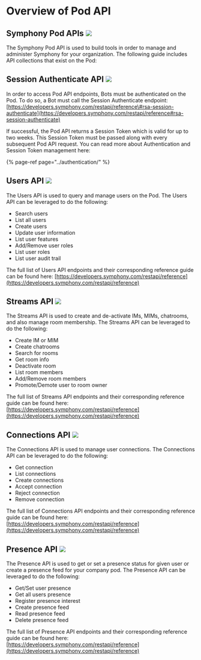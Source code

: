 # Overview of Pod API

## Symphony Pod APIs ![](../../.gitbook/assets/pod_bg.png) 

The Symphony Pod API is used to build tools in order to manage and administer Symphony for your organization.  The following guide includes API collections that exist on the Pod:

## Session Authenticate API ![](../../.gitbook/assets/api_bg.png) 

In order to access Pod API endpoints, Bots must be authenticated on the Pod.  To do so, a Bot must call the Session Authenticate endpoint: [https://developers.symphony.com/restapi/reference\#rsa-session-authenticate](https://developers.symphony.com/restapi/reference#rsa-session-authenticate)

If successful, the Pod API returns a Session Token which is valid for up to two weeks.  This Session Token must be passed along with every subsequent Pod API request.  You can read more about Authentication and Session Token management here:

{% page-ref page="../authentication/" %}

## Users API ![](../../.gitbook/assets/api_bg.png) 

The Users API is used to query and manage users on the Pod. The Users API can be leveraged to do the following:

* Search users
* List all users
* Create users
* Update user information
* List user features
* Add/Remove user roles
* List user roles
* List user audit trail

The full list of Users API endpoints and their corresponding reference guide can be found here: [https://developers.symphony.com/restapi/reference](https://developers.symphony.com/restapi/reference)

## Streams API ![](../../.gitbook/assets/api_bg.png) 

The Streams API is used to create and de-activate IMs, MIMs, chatrooms, and also manage room membership.  The Streams API can be leveraged to do the following:

* Create IM or MIM
* Create chatrooms
* Search for rooms
* Get room info
* Deactivate room
* List room members
* Add/Remove room members
* Promote/Demote user to room owner

The full list of Streams API endpoints and their corresponding reference guide can be found here: [https://developers.symphony.com/restapi/reference](https://developers.symphony.com/restapi/reference)

## Connections API ![](../../.gitbook/assets/api_bg.png) 

The Connections API is used to manage user connections.  The Connections API can be leveraged to do the following:

* Get connection
* List connections
* Create connections
* Accept connection
* Reject connection
* Remove connection

The full list of Connections API endpoints and their corresponding reference guide can be found here: [https://developers.symphony.com/restapi/reference](https://developers.symphony.com/restapi/reference)

## Presence API ![](../../.gitbook/assets/api_bg.png) 

The Presence API is used to get or set a presence status for given user or create a presence feed for your company pod.  The Presence API can be leveraged to do the following:

* Get/Set user presence
* Get all users presence
* Register presence interest
* Create presence feed
* Read presence feed
* Delete presence feed

The full list of Presence API endpoints and their corresponding reference guide can be found here: [https://developers.symphony.com/restapi/reference](https://developers.symphony.com/restapi/reference)

## 

